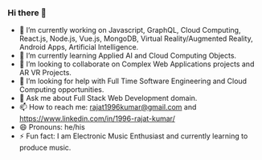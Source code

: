 ### Hi there 👋

<!--
**RJonMshka/RJonMshka** is a ✨ _special_ ✨ repository because its `README.md` (this file) appears on your GitHub profile.

Here are some ideas to get you started:
-->
- 🔭 I’m currently working on Javascript, GraphQL, Cloud Computing, React.js, Node.js, Vue.js, MongoDB, Virtual Reality/Augmented Reality, Android Apps, Artificial Intelligence.
- 🌱 I’m currently learning Applied AI and Cloud Computing Objects.
- 👯 I’m looking to collaborate on Complex Web Applications projects and AR VR Projects.
- 🤔 I’m looking for help with Full Time Software Engineering and Cloud Computing opportunities.
- 💬 Ask me about Full Stack Web Development domain.
- 📫 How to reach me: rajat1996kumar@gmail.com and https://www.linkedin.com/in/1996-rajat-kumar/
- 😄 Pronouns: he/his
- ⚡ Fun fact: I am Electronic Music Enthusiast and currently learning to produce music.


